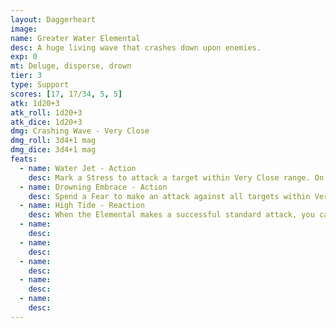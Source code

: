 ```yaml
---
layout: Daggerheart
image:
name: Greater Water Elemental
desc: A huge living wave that crashes down upon enemies.
exp: 0
mt: Deluge, disperse, drown
tier: 3
type: Support
scores: [17, 17/34, 5, 5]
atk: 1d20+3
atk_roll: 1d20+3
atk_dice: 1d20+3
dmg: Crashing Wave - Very Close
dmg_roll: 3d4+1 mag
dmg_dice: 3d4+1 mag
feats:
  - name: Water Jet - Action
    desc: Mark a Stress to attack a target within Very Close range. On a success, deal 2d4+7 physical damage and the target’s next action has disadvantage. On a failure, the target must mark a Stress.
  - name: Drowning Embrace - Action
    desc: Spend a Fear to make an attack against all targets within Very Close range. Targets the Elemental succeeds against become Restrained and Vulnerable as they begin drowning. A target can break free, ending both conditions, with a successful Strength or Instinct Roll.
  - name: High Tide - Reaction
    desc: When the Elemental makes a successful standard attack, you can mark a Stress to knock the target back to Close range.
  - name: 
    desc: 
  - name: 
    desc: 
  - name: 
    desc: 
  - name: 
    desc: 
  - name: 
    desc: 
---
```

